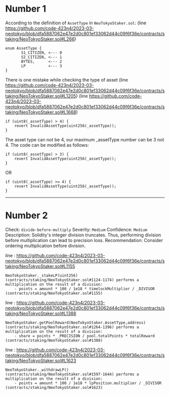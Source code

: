 # Number 1
According to the definition of ```AssetType``` in ```NeoTokyoStaker.sol```:
 (line https://github.com/code-423n4/2023-03-neotokyo/blob/dfa5887062e47e2d0c801ef33062d44c09f6f36e/contracts/staking/NeoTokyoStaker.sol#L266)
```
enum AssetType {
       S1_CITIZEN, <--- 0
       S2_CITIZEN, <--- 1
       BYTES,      <--- 2
       LP          <--- 3
}
```
There is one mistake while checking the type of asset (line https://github.com/code-423n4/2023-03-neotokyo/blob/dfa5887062e47e2d0c801ef33062d44c09f6f36e/contracts/staking/NeoTokyoStaker.sol#L1205)
(line https://github.com/code-423n4/2023-03-neotokyo/blob/dfa5887062e47e2d0c801ef33062d44c09f6f36e/contracts/staking/NeoTokyoStaker.sol#L1668)
```
if (uint8(_assetType) > 4) {
	revert InvalidAssetType(uint256(_assetType));
}
```
The asset type can not be 4, our maximum _assetType number can be 3 not 4.
The code can be modified as follows:

```
if (uint8(_assetType) > 3) {
	revert InvalidAssetType(uint256(_assetType));
}
```

OR

```
if (uint8(_assetType) >= 4) {
	revert InvalidAssetType(uint256(_assetType));
}
```
---------------------------------------------------------------------
# Number 2
Check: ```divide-before-multiply```
Severity: ```Medium```
Confidence: ```Medium```
Description: Solidity's integer division truncates. Thus, performing division before multiplication can lead to precision loss.
Recommendation: Consider ordering multiplication before division.

line : https://github.com/code-423n4/2023-03-neotokyo/blob/dfa5887062e47e2d0c801ef33062d44c09f6f36e/contracts/staking/NeoTokyoStaker.sol#L1155
```
NeoTokyoStaker._stakeLP(uint256) (contracts/staking/NeoTokyoStaker.sol#1124-1174) performs a multiplication on the result of a division:
	- points = amount * 100 / 1e18 * timelockMultiplier / _DIVISOR (contracts/staking/NeoTokyoStaker.sol#1155)
```

line : https://github.com/code-423n4/2023-03-neotokyo/blob/dfa5887062e47e2d0c801ef33062d44c09f6f36e/contracts/staking/NeoTokyoStaker.sol#L1388
```
NeoTokyoStaker.getPoolReward(NeoTokyoStaker.AssetType,address) (contracts/staking/NeoTokyoStaker.sol#1264-1396) performs a multiplication on the result of a division:
	- share = points * _PRECISION / pool.totalPoints * totalReward (contracts/staking/NeoTokyoStaker.sol#1388)
```

line : https://github.com/code-423n4/2023-03-neotokyo/blob/dfa5887062e47e2d0c801ef33062d44c09f6f36e/contracts/staking/NeoTokyoStaker.sol#L1623 
```
NeoTokyoStaker._withdrawLP() (contracts/staking/NeoTokyoStaker.sol#1597-1644) performs a multiplication on the result of a division:
	- points = amount * 100 / 1e18 * lpPosition.multiplier / _DIVISOR (contracts/staking/NeoTokyoStaker.sol#1623)
```
